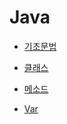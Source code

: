 # Java

- [기초문법](https://github.com/Choironi/Java_Study/blob/master/Java/basic.md)

- [클래스](https://github.com/Choironi/Java_Study/blob/master/Java/Class.md)

- [메소드](https://github.com/Choironi/Java_Study/blob/master/Java/Method.md)

- [Var](https://github.com/Choironi/Java_Study/blob/master/Java/ab/Var.md)
